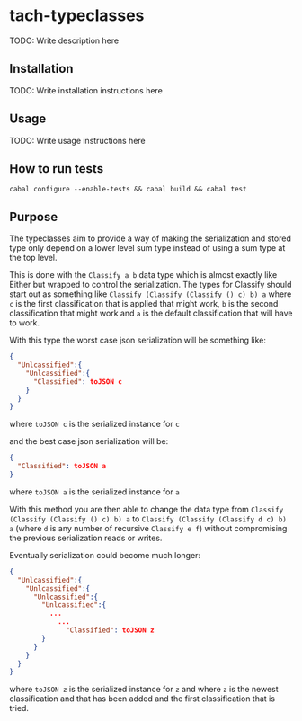# tach-typeclasses

TODO: Write description here

## Installation

TODO: Write installation instructions here

## Usage

TODO: Write usage instructions here

## How to run tests

```
cabal configure --enable-tests && cabal build && cabal test
```

## Purpose

The typeclasses aim to provide a way of making the serialization and stored type only depend on a lower level sum type
instead of using a sum type at the top level.

This is done with the ```Classify a b``` data type which is almost exactly like Either but wrapped to control the serialization.
The types for Classify should start out as something like ```Classify (Classify (Classify () c) b) a``` where ```c``` is the first classification
that is applied that might work, ```b``` is the second classification that might work and ```a``` is the default classification that will have to work.

With this type the worst case json serialization will be something like:
```json
{
  "Unlcassified":{
    "Unlcassified":{
      "Classified": toJSON c
    }
  }
}
```
where ```toJSON c``` is the serialized instance for ```c```

and the best case json serialization will be:
```json
{
  "Classified": toJSON a
}
```
where ```toJSON a``` is the serialized instance for ```a```

With this method you are then able to change the data type from ```Classify (Classify (Classify () c) b) a``` to ```Classify (Classify (Classify d c) b) a``` (where ```d``` is any number of recursive ```Classify e f```) without compromising the previous serialization reads or writes.

Eventually serialization could become much longer:

```json
{
  "Unlcassified":{
    "Unlcassified":{
      "Unlcassified":{
        "Unlcassified":{
          ...
            ...
              "Classified": toJSON z
        }
      }
    }
  }
}
```
where ```toJSON z``` is the serialized instance for ```z``` and where ```z``` is the newest classification and that has been added and the first classification that is tried.